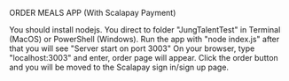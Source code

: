 ORDER MEALS APP (With Scalapay Payment)

You should install nodejs.
You direct to folder "JungTalentTest" in Terminal (MacOS) or PowerShell (Windows).
Run the app with "node index.js" after that you will see "Server start on port 3003"
On your browser, type "localhost:3003" and enter, order page will appear.
Click the order button and you will be moved to the Scalapay sign in/sign up page.
